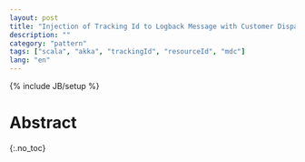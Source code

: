 ```yaml
---
layout: post
title: "Injection of Tracking Id to Logback Message with Customer Dispatcher and Mapped Diagnostic Contexts in Scala"
description: ""
category: "pattern"
tags: ["scala", "akka", "trackingId", "resourceId", "mdc"]
lang: "en"
---
```

{% include JB/setup %}

# Abstract
{:.no_toc}
